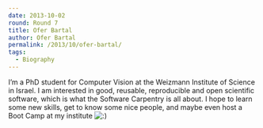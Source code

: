 ```yaml
---
date: 2013-10-02
round: Round 7
title: Ofer Bartal
author: Ofer Bartal
permalink: /2013/10/ofer-bartal/
tags:
  - Biography
---
```

I&#8217;m a PhD student for Computer Vision at the Weizmann Institute of Science in Israel. I am interested in good, reusable, reproducible and open scientific software, which is what the Software Carpentry is all about. I hope to learn some new skills, get to know some nice people, and maybe even host a Boot Camp at my institute <img src="http://localhost:8080/wp-includes/images/smilies/icon_smile.gif" alt=":)" class="wp-smiley" />
